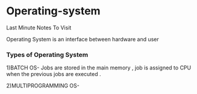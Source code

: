 # Operating-system


Last Minute Notes To Visit


Operating System is an interface between hardware and user 


### Types of Operating System

1)BATCH OS- Jobs are stored in the main memory , job is assigned to CPU when the previous jobs are executed .

2)MULTIPROGRAMMING OS-
